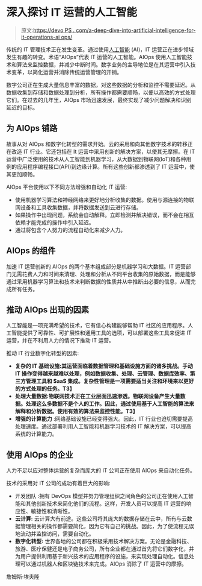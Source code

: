 # 深入探讨 IT 运营的人工智能

> 原文:[https://devo PS . com/a-deep-dive-into-artificial-intelligence-for-it-operations-ai ops/](https://devops.com/a-deep-dive-into-artificial-intelligence-for-the-it-operations-aiops/)

传统的 IT 管理技术正在发生变革。通过使用[人工智能](https://devops.com/three-keys-to-successful-ai-adoption/) (AI)，IT 运营正在进步领域发生有趣的转变。术语“AIOps”代表 IT 运营的人工智能。AIOps 使用人工智能技术和算法来监控数据，并减少中断时间。数字业务的主导地位是在其运营中引入技术变革，以简化运营并消除传统运营管理的开销。

数字公司正在生成大量信息丰富的数据，对这些数据的分析和监控不需要延迟。从数据收集到存储和数据处理到分析，所有操作都需要顺畅，以便以高效的方式处理它们。在过去的几年里，AIOps 市场迅速发展，最终实现了减少问题解决和识别延迟的目标。

## **为 AIOps 铺路**

故事从对 AIOps 和数字化转型的需求开始。云的采用和向其他数字技术的转移正在改造 IT 行业。它还包括在 It 运营中采用创新的解决方案，以使其无摩擦。在 IT 运营中广泛使用的技术从人工智能到机器学习，从大数据到物联网(IoT)和各种用例的应用程序编程接口(API)到边缘计算。所有这些创新都渗透到了 IT 运营中，使其更加顺畅。

AIOps 平台使用以下不同方法增强和自动化 IT 运营:

*   使用机器学习算法和神经网络来更好地分析收集的数据。使用与源连接的物联网设备和工具收集数据，并将数据发送到云进行存储。
*   如果操作中出现问题，系统会自动解释。立即检测并解决错误，而不会在相互依赖才能完成的操作中引入延迟。
*   通过将包含个人努力的流程自动化来减少人力。

## **AIOps 的组件**

加速 IT 运营创新的 AIOps 的两个基本组成部分是机器学习和大数据。IT 运营部门无需花费人力和时间来清理、处理和分析从不同平台收集的原始数据，而是能够通过采用机器学习算法和技术来判断数据的性质并从中推断出必要的信息，从而完成所有任务。

## **推动 AIOps 出现的因素**

人工智能是一项充满希望的技术，它有信心构建能够帮助 IT 社区的应用程序。人工智能提供了可靠性、可扩展性和通用工具的选项，可以部署这些工具来促进 IT 运营，并在不利用人力的情况下推动 IT 运营。

推动 IT 行业数字化转型的因素:

*   **复杂的 IT 基础设施:其运营面临着数据管理和基础设施方面的诸多挑战。手动 IT 操作变得越来越难以处理，例如数据收集、处理、云管理、数据库效率、第三方管理工具和 SaaS 集成。复杂性管理是一项需要适当关注和环境来以更好的方式处理的任务。T3】**
*   **处理大量数据:物联网技术正在工业层面迅速渗透。物联网设备产生大量数据。处理这么多数据不是个人的工作。因此，通过使用基于人工智能的算法来解释和分析数据。使用有效的算法来监控性能。T3】**
*   **增强的计算能力** :网络基础设施已经变得强大。因此，IT 行业也迫切需要提高处理速度。通过部署利用人工智能和机器学习技术的 IT 解决方案，可以提高系统的计算能力。

## **使用 AIOps 的企业**

人力不足以应对整体运营的复杂而庞大的 IT 公司正在使用 AIOps 来自动化任务。

技术的采用对 IT 公司的成功有着巨大的影响:

*   开发团队 :拥有 DevOps 模型并努力管理组织之间角色的公司正在使用人工智能和其他创新技术来简化他们的流程。这样，开发人员可以提高 IT 运营的响应性、敏捷性和清晰性。
*   **云计算:** 云计算大有前途。这些公司将其庞大的数据存储在云中，所有与云数据管理相关的操作都需要简化，因为它有自己的挑战。因此，为了使流程无误地流动并监控访问，需要自动化。
*   **数字化转型:** 世界各地的公司都在积极采用技术解决方案。无论是金融科技、旅游、医疗保健还是电子商务公司，所有企业都在通过首先将它们数字化，并为用户提供利用基于新兴技术的应用程序的设施，来实现处理自动化。信息处理可以通过机器人和区块链技术来完成。AIOps 消除了 IT 运营中的摩擦。

詹姆斯·埃夫隆
